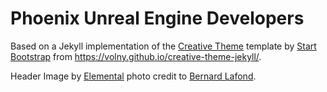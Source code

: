 # Phoenix Unreal Engine Developers

Based on a Jekyll implementation of the [Creative Theme](http://startbootstrap.com/template-overviews/creative/) template by [Start Bootstrap](http://startbootstrap.com) from <https://volny.github.io/creative-theme-jekyll/>.

Header Image by [Elemental](http://www.elementalmemories.com/) photo credit to [Bernard Lafond](https://www.flickr.com/photos/lafond/).
